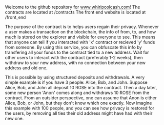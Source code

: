  Welcome to the github repository for www.whirlpoolcash.com!
 The contracts are located at /contracts
 The front end website is located at /front_end

 The purpose of the contract is to helps users regain their privacy. Whenever a user makes
    a transaction on the blockchain, the info of from, to, and how much is stored on the explorer
    and visible for everyone to see. This means that anyone can tell if you interacted with 'x' contract
    or recieved 'y' funds from someone. By using this service, you can obfuscate this info by transfering
    all your funds to the contract tied to a new address. Wait for other users to interact with the contract (preferably 1-2 weeks),
    then withdraw to your new address, with no connection between your new address and old one.

This is possible by using structured deposits and withdrawals. A very simple example is if you have 3
    people: Alice, Bob, and John. Suppose Alice, Bob, and John all deposit 10 ROSE into the contract. Then
    a day later, some new person 'Anon' comes along and withdraws 10 ROSE from the contract. From an outsider perspective,
    one can assume that Anon is either Alice, Bob, or John, but they don't know which one exactly. Now imagine this example with 100 people,
    and you can see how privacy is restored for the users, by removing all ties their old address might have had with their new one.